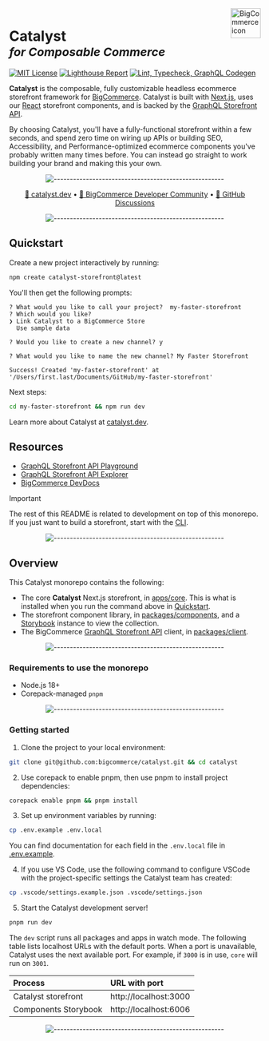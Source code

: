 <a href="https://bigcommerce.com">
   <img src="https://storage.googleapis.com/bigcommerce-developers/images/bigc-rounded-icon.png" alt="BigCommerce icon" title="BigCommerce" align="right" height="60" />
</a>


# **Catalyst** <br><sup>_for Composable Commerce_</sup>


[![MIT License](https://img.shields.io/github/license/bigcommerce/catalyst)](LICENSE.md) 
[![Lighthouse Report](https://github.com/bigcommerce/catalyst/actions/workflows/lighthouse.yml/badge.svg)](https://github.com/bigcommerce/catalyst/actions/workflows/lighthouse.yml) [![Lint, Typecheck, GraphQL Codegen](https://github.com/bigcommerce/catalyst/actions/workflows/basic.yml/badge.svg)](https://github.com/bigcommerce/catalyst/actions/workflows/basic.yml)


**Catalyst** is the composable, fully customizable headless ecommerce storefront framework for 
[BigCommerce](https://www.bigcommerce.com/). Catalyst is built with [Next.js](https://nextjs.org/), uses 
our [React](https://react.dev/) storefront components, and is backed by the
[GraphQL Storefront API](https://developer.bigcommerce.com/docs/storefront/graphql).


By choosing Catalyst, you'll have a fully-functional storefront within a few seconds, and spend zero time on wiring
up APIs or building SEO, Accessibility, and Performance-optimized ecommerce components you've probably written many
times before. You can instead go straight to work building your brand and making this your own.

<div align="center">

![-----------------------------------------------------](https://storage.googleapis.com/bigcommerce-developers/images/separator.png)

</div>

<p align="center">
 <a href="https://www.catalyst.dev">🚀 catalyst.dev</a> •
 <a href="https://developer.bigcommerce.com/community">🤗 BigCommerce Developer Community</a> •
 <a href="https://github.com/bigcommerce/catalyst/discussions">💬 GitHub Discussions</a>
</p>

<div align="center">

![-----------------------------------------------------](https://storage.googleapis.com/bigcommerce-developers/images/separator.png)

</div>

## Quickstart

Create a new project interactively by running:

```bash
npm create catalyst-storefront@latest
```

You'll then get the following prompts:

```console
? What would you like to call your project?  my-faster-storefront
? Which would you like?
❯ Link Catalyst to a BigCommerce Store
  Use sample data

? Would you like to create a new channel? y

? What would you like to name the new channel? My Faster Storefront

Success! Created 'my-faster-storefront' at '/Users/first.last/Documents/GitHub/my-faster-storefront'
```

Next steps:

```bash
cd my-faster-storefront && npm run dev
```

Learn more about Catalyst at [catalyst.dev](https://catalyst.dev).

## Resources

* [GraphQL Storefront API Playground](https://developer.bigcommerce.com/graphql-storefront/playground)
* [GraphQL Storefront API Explorer](https://developer.bigcommerce.com/graphql-storefront/explorer)
* [BigCommerce DevDocs](https://developer.bigcommerce.com/docs/build)

> [!IMPORTANT]
> The rest of this README is related to development on top of this monorepo.
> If you just want to build a storefront, start with the [CLI](#quickstart).

<div align="center">

![-----------------------------------------------------](https://storage.googleapis.com/bigcommerce-developers/images/separator.png)

</div>

## Overview

This Catalyst monorepo contains the following:

* The core **Catalyst** Next.js storefront, in [apps/core](apps/core). This is what is installed when you run the command above in [Quickstart](#quickstart).
* The storefront component library, in [packages/components](packages/components), and a [Storybook](https://storybook.js.org/) instance to view the collection.
* The BigCommerce [GraphQL Storefront API](https://developer.bigcommerce.com/docs/graphql-storefront) client, in [packages/client](packages/client).

<div align="center">

![-----------------------------------------------------](https://storage.googleapis.com/bigcommerce-developers/images/separator.png)

</div>

### Requirements to use the monorepo

* Node.js 18+
* Corepack-managed `pnpm`

<div align="center">

![-----------------------------------------------------](https://storage.googleapis.com/bigcommerce-developers/images/separator.png)

</div>

### Getting started

1. Clone the project to your local environment:

```bash
git clone git@github.com:bigcommerce/catalyst.git && cd catalyst
```

2. Use corepack to enable pnpm, then use pnpm to install project dependencies:

```bash
corepack enable pnpm && pnpm install
```

3. Set up environment variables by running:

```bash
cp .env.example .env.local
```

You can find documentation for each field in the `.env.local` file in [.env.example](.env.example).

4. If you use VS Code, use the following command to configure VSCode with the project-specific settings the Catalyst team has created:

```bash
cp .vscode/settings.example.json .vscode/settings.json
```

5. Start the Catalyst development server!

```bash
pnpm run dev
```

The `dev` script runs all packages and apps in watch mode.
The following table lists localhost URLs with the default ports.
When a port is unavailable, Catalyst uses the next available port.
For example, if `3000` is in use, `core` will run on `3001`.

| Process               | URL with port |
|:----------------------|:--------------|
| Catalyst storefront   | http://localhost:3000 |
| Components Storybook  | http://localhost:6006 |

<div align="center">

![-----------------------------------------------------](https://storage.googleapis.com/bigcommerce-developers/images/separator.png)

</div>